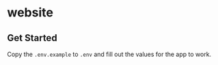 # website

## Get Started

Copy the `.env.example` to `.env` and fill out the values for the app to work.
